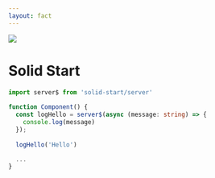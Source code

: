 ```yaml
---
layout: fact
---
```

<img src="images/bar-01.png" class="absolute top-0 left-0" />

# Solid Start

```ts {all|1|4-8}
import server$ from 'solid-start/server'
 
function Component() {
  const logHello = server$(async (message: string) => {
    console.log(message)
  });
 
  logHello('Hello')

  ...
}
```

<!--
Client-side rendering (CSR)
Server-side rendering (SSR)
Streaming SSR
Static site generation (SSG)
-->